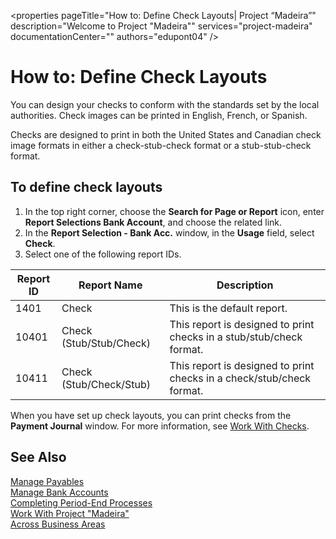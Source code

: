 <properties
                pageTitle="How to: Define Check Layouts| Project “Madeira”"
                description="Welcome to Project "Madeira""
                services="project-madeira"
                documentationCenter=""
                authors="edupont04"
/>
<tags
    ms.service="project-madeira"
    ms.topic="article"
    ms.devlang="na"
    ms.topic="article"
    ms.tgt_pltfrm="na"
    ms.workload="Madeira"
    ms.date="05/12/2016"
    ms.author="edupont04" />

# How to: Define Check Layouts

You can design your checks to conform with the standards set by the local authorities. Check images can be printed in English, French, or Spanish.

Checks are designed to print in both the United States and Canadian check image formats in either a check-stub-check format or a stub-stub-check format.

## To define check layouts
1. In the top right corner, choose the **Search for Page or Report** icon, enter **Report Selections Bank Account**, and choose the related link.
2. In the **Report Selection - Bank Acc.** window, in the **Usage** field, select **Check**.
3. Select one of the following report IDs.

| Report ID   | Report Name   | Description |
|-------------|---------------|-------------|
|1401|Check|This is the default report.|
|10401|Check (Stub/Stub/Check)|This report is designed to print checks in a stub/stub/check format.|
|10411|Check (Stub/Check/Stub)|This report is designed to print checks in a check/stub/check format.|

When you have set up check layouts, you can print checks from the **Payment Journal** window. For more information, see [Work With Checks](payables-how-work-checks.md).

## See Also
[Manage Payables](payables-manage-payables.md)  
[Manage Bank Accounts](bank-manage-bank-accounts.md)   
[Completing Period-End Processes](year-how-complete-period-end-processes.md)  
[Work With Project "Madeira"](ui-work-product.md)  
[Across Business Areas](ui-across-business-areas.md)
